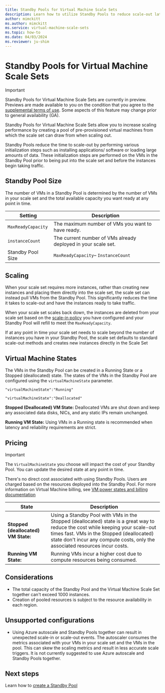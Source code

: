 ```yaml
---
title: Standby Pools for Virtual Machine Scale Sets
description: Learn how to utilize Standby Pools to reduce scale-out latency with Virtual Machine Scale Sets
author: mimckitt
ms.author: mimckitt
ms.service: virtual-machine-scale-sets
ms.topic: how-to
ms.date: 04/03/2024
ms.reviewer: ju-shim
---
```


# Standby Pools for Virtual Machine Scale Sets

> [!IMPORTANT]
> Standby Pools for Virtual Machine Scale Sets are currently in preview. Previews are made available to you on the condition that you agree to the [supplemental terms of use](https://azure.microsoft.com/support/legal/preview-supplemental-terms/). Some aspects of this feature may change prior to general availability (GA). 

Standby Pools for Virtual Machine Scale Sets allow you to increase scaling performance by creating a pool of pre-provisioned virtual machines from which the scale set can draw from when scaling out. 

Standby Pools reduce the time to scale-out by performing various initialization steps such as installing applications/ software or loading large amounts of data. These initialization steps are performed on the VMs in the Standby Pool prior to being put into the scale set and before the instances begin taking traffic.

## Standby Pool Size
The number of VMs in a Standby Pool is determined by the number of VMs in your scale set and the total available capacity you want ready at any point in time. 

| Setting | Description | 
|---|---|
| `MaxReadyCapacity` | The maximum number of VMs you want to have ready.|
| `instanceCount` | The current number of VMs already deployed in your scale set.|
|Standby Pool Size | `MaxReadyCapacity`– `InstanceCount`

## Scaling

When your scale set requires more instances, rather than creating new instances and placing them directly into the scale set, the scale set can instead pull VMs from the Standby Pool. This significantly reduces the time it takes to scale-out and have the instances ready to take traffic. 

When your scale set scales back down, the instances are deleted from your scale set based on the [scale-in policy](virtual-machine-scale-sets-scale-in-policy.md) you have configured and your Standby Pool will refill to meet the `MaxReadyCapacity`.  

If at any point in time your scale set needs to scale beyond the number of instances you have in your Standby Pool, the scale set defaults to standard scale-out methods and creates new instances directly in the Scale Set

## Virtual Machine States

The VMs in the Standby Pool can be created in a Running State or a Stopped (deallocated) state. The states of the VMs in the Standby Pool are configured using the `virtualMachineState` parameter.

```
"virtualMachineState":"Running"

"virtualMachineState":"Deallocated"
```

**Stopped (Deallocated) VM State:** Deallocated VMs are shut down and keep any associated data disks, 
NICs, and any static IPs remain unchanged. 

**Running VM State:** Using VMs in a Running state is recommended when latency and reliability 
requirements are strict.

## Pricing

>[!IMPORTANT]
>The `VirtualMachineState` you choose will impact the cost of your Standby Pool. You can update the desired state at any point in time. 

There's no direct cost associated with using Standby Pools. Users are charged based on the resources deployed into the Standby Pool. For more information on Virtual Machine billing, see [VM power states and billing documentation](../virtual-machines/states-billing.md)

| State | Description |
|---|---|
|**Stopped (deallocated) VM State:** | Using a Standby Pool with VMs in the Stopped (deallocated) state is a great way to reduce the cost while keeping your scale-out times fast. VMs in the Stopped (deallocated) state don't incur any compute costs, only the associated resources incur costs. |
| **Running VM State:** | Running VMs incur a higher cost due to compute resources being consumed. |

## Considerations
- The total capacity of the Standby Pool and the Virtual Machine Scale Set together can't exceed 1000 instances. 
- Creation of pooled resources is subject to the resource availability in each region.



## Unsupported configurations
- Using Azure autoscale and Standby Pools together can result in unexpected scale-in or scale-out events. The autoscaler consumes the metrics associated with your VMs in your scale set and the VMs in the pool. This can skew the scaling metrics and result in less accurate scale triggers. It is not currently suggested to use Azure autoscale and Standby Pools together. 

## Next steps

Learn how to [create a Standby Pool](standby-pools-create.md)